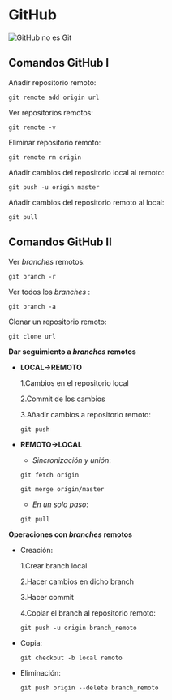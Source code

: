 # GitHub
![GitHub no es Git](https://www.jsys.co/wp-content/uploads/2017/03/git-github.jpg)
## Comandos GitHub I
Añadir repositorio remoto:

`git remote add origin url`

Ver repositorios remotos:

`git remote -v`

Eliminar repositorio remoto:

`git remote rm origin`

Añadir cambios del repositorio local al remoto:

`git push -u origin master`

Añadir cambios del repositorio remoto al local:

`git pull`

## Comandos GitHub II

Ver *branches* remotos:

`git branch -r`

Ver todos los *branches* :

`git branch -a`

Clonar un repositorio remoto:

`git clone url`

**Dar seguimiento a *branches* remotos**

* **LOCAL->REMOTO**

  1.Cambios en el repositorio local

  2.Commit de los cambios

  3.Añadir cambios a repositorio remoto:

   `git push`

* **REMOTO->LOCAL**

  * *Sincronización y unión*:

   `git fetch origin`

   `git merge origin/master`

  * *En un solo paso*:

   `git pull`

**Operaciones con *branches* remotos**

* Creación:

   1.Crear branch local

   2.Hacer cambios en dicho branch

   3.Hacer commit

   4.Copiar el branch al repositorio remoto:

    `git push -u origin branch_remoto`

* Copia:

    `git checkout -b local remoto`

* Eliminación:

    `git push origin --delete branch_remoto`
